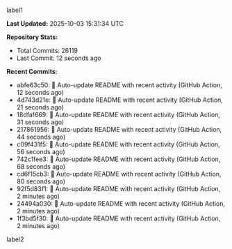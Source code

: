 
label1 
<!-- ACTIVITY_START -->
**Last Updated:** 2025-10-03 15:31:34 UTC

**Repository Stats:**
- Total Commits: 26119
- Last Commit: 12 seconds ago

**Recent Commits:**
- abfe63c50: 🤖 Auto-update README with recent activity (GitHub Action, 12 seconds ago)
- 4d743d21e: 🤖 Auto-update README with recent activity (GitHub Action, 21 seconds ago)
- 18dfaf669: 🤖 Auto-update README with recent activity (GitHub Action, 31 seconds ago)
- 217861956: 🤖 Auto-update README with recent activity (GitHub Action, 44 seconds ago)
- c09f431f5: 🤖 Auto-update README with recent activity (GitHub Action, 56 seconds ago)
- 742c1fee3: 🤖 Auto-update README with recent activity (GitHub Action, 68 seconds ago)
- cd6f15cb3: 🤖 Auto-update README with recent activity (GitHub Action, 80 seconds ago)
- 92f5d83f1: 🤖 Auto-update README with recent activity (GitHub Action, 2 minutes ago)
- 24494a030: 🤖 Auto-update README with recent activity (GitHub Action, 2 minutes ago)
- 1f3bd5f30: 🤖 Auto-update README with recent activity (GitHub Action, 2 minutes ago)
<!-- ACTIVITY_END -->

label2
